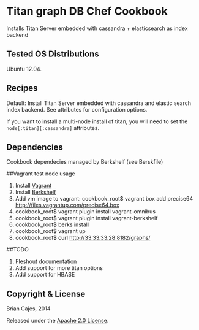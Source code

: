 # Titan graph DB Chef Cookbook

Installs Titan Server embedded with cassandra + elasticsearch as index backend

## Tested OS Distributions

Ubuntu 12.04.


## Recipes

Default: Install Titan Server embedded with cassandra and elastic search index backend. See attributes for configuration options. 

If you want to install a multi-node install of titan, you will need to set the `node[:titan][:cassandra]` attributes. 

## Dependencies

Cookbook dependecies managed by Berkshelf (see Berskfile)

##Vagrant test node usage

1. Install [Vagrant](http://www.vagrantup.com/)
2. Install [Berkshelf](http://berkshelf.com/)
3. Add vm image to vagrant: cookbook_root$  vagrant box add precise64 http://files.vagrantup.com/precise64.box
4. cookbook_root$ vagrant plugin install vagrant-omnibus
5. cookbook_root$ vagrant plugin install vagrant-berkshelf
6. cookbook_root$ berks install
7. cookbook_root$ vagrant up
8. cookbook_root$ curl http://33.33.33.28:8182/graphs/



##TODO
1. Fleshout documentation
2. Add support for more titan options
3. Add support for HBASE

## Copyright & License

Brian Cajes, 2014

Released under the [Apache 2.0 License](http://www.apache.org/licenses/LICENSE-2.0.html).
